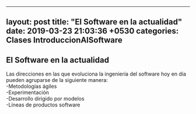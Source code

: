  ---
layout: post
title:  "El Software en la actualidad"
date:   2019-03-23 21:03:36 +0530
categories: Clases IntroduccionAlSoftware
---
 <h2>El Software en la actualidad</h2>
  <p>Las direcciones en las que evoluciona la ingeniería del software hoy en día pueden agruparse de la siguiente manera:<br>
-Metodologías ágiles<br>
-Experimentación<br>
-Desarrollo dirigido por modelos<br>
-Líneas de productos software</p>
